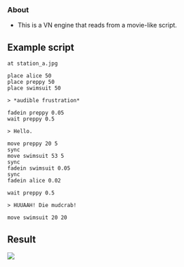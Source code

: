 
### About ###

* This is a VN engine that reads from a movie-like script.

## Example script ##
```
at station_a.jpg

place alice 50
place preppy 50
place swimsuit 50

> *audible frustration*

fadein preppy 0.05
wait preppy 0.5

> Hello.

move preppy 20 5
sync
move swimsuit 53 5
sync
fadein swimsuit 0.05
sync
fadein alice 0.02 

wait preppy 0.5 

> HUUAAH! Die mudcrab!

move swimsuit 20 20
```

## Result ##
![](https://media.giphy.com/media/hpcP3e9JeHi4JGG0AM/giphy.gif)
